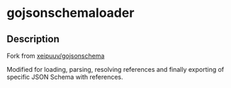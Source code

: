 # gojsonschemaloader

## Description

Fork from [xeipuuv/gojsonschema](https://github.com/xeipuuv/gojsonschema)

Modified for loading, parsing, resolving references and finally exporting of specific JSON Schema with references.